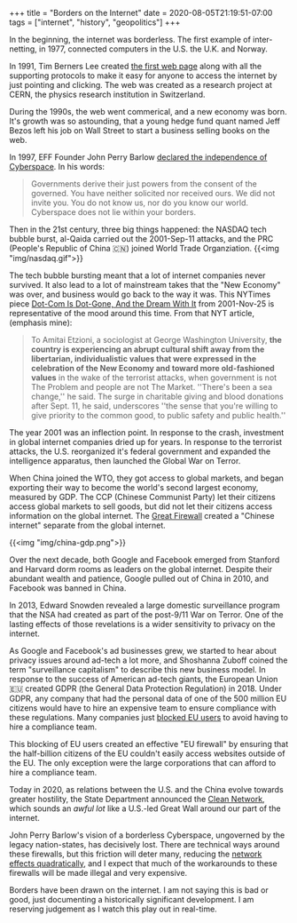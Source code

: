 +++
title = "Borders on the Internet"
date = 2020-08-05T21:19:51-07:00
tags = ["internet", "history", "geopolitics"]
+++

In the beginning, the internet was borderless. The first example of inter-netting, in 1977, connected computers in the U.S. the U.K. and Norway.

In 1991, Tim Berners Lee created [the first web page](http://info.cern.ch/hypertext/WWW/TheProject.html) along with all the supporting protocols to make it easy for anyone to access the internet by just pointing and clicking. The web was created as a research project at CERN, the physics research institution in Switzerland.

During the 1990s, the web went commerical, and a new economy was born. It's growth was so astounding, that a young hedge fund quant named Jeff Bezos left his job on Wall Street to start a business selling books on the web.

In 1997, EFF Founder John Perry Barlow [declared the independence of Cyberspace](https://www.eff.org/cyberspace-independence).
In his words:

> Governments derive their just powers from the consent of the governed. You have neither solicited nor received ours. We did not invite you. You do not know us, nor do you know our world. Cyberspace does not lie within your borders.

Then in the 21st century, three big things happened: the NASDAQ tech bubble burst, al-Qaida carried out the 2001-Sep-11 attacks, and the PRC (People's Republic of China 🇨🇳) joined World Trade Organziation.
{{<img "img/nasdaq.gif">}}

The tech bubble bursting meant that a lot of internet companies never survived. It also lead to a lot of mainstream takes that the "New Economy" was over, and business would go back to the way it was. This NYTimes piece [Dot-Com Is Dot-Gone, And the Dream With It](https://www.nytimes.com/2001/11/25/style/dot-com-is-dot-gone-and-the-dream-with-it.html) from 2001-Nov-25 is representative of the mood around this time.
From that NYT article, (emphasis mine):

> To Amitai Etzioni, a sociologist at George Washington University, **the country is experiencing an abrupt cultural shift away from the libertarian, individualistic values that were expressed in the celebration of the New Economy and toward more old-fashioned values** in the wake of the terrorist attacks, when government is not The Problem and people are not The Market. ''There's been a sea change,'' he said. The surge in charitable giving and blood donations after Sept. 11, he said, underscores ''the sense that you're willing to give priority to the common good, to public safety and public health.''

The year 2001 was an inflection point. In response to the crash, investment in global internet companies dried up for years. In response to the terrorist attacks, the U.S. reorganized it's federal government and expanded the intelligence apparatus, then launched the Global War on Terror.

When China joined the WTO, they got access to global markets, and began exporting their way to become the world's second largest economy, measured by GDP. The CCP (Chinese Communist Party) let their citizens access global markets to sell goods, but did not let their citizens access information on the global internet. The [Great Firewall](https://en.wikipedia.org/wiki/Great_Firewall) created a "Chinese internet" separate from the global internet.

{{<img "img/china-gdp.png">}}

Over the next decade, both Google and Facebook emerged from Stanford and Harvard dorm rooms as leaders on the global internet. Despite their abundant wealth and patience, Google pulled out of China in 2010, and Facebook was banned in China.

In 2013, Edward Snowden revealed a large domestic surveillance program that the NSA had created as part of the post-9/11 War on Terror. One of the lasting effects of those revelations is a wider sensitivity to privacy on the internet.

As Google and Facebook's ad businesses grew, we started to hear about privacy issues around ad-tech a lot more, and Shoshanna Zuboff coined the term "surveillance capitalism" to describe this new business model. In response to the success of American ad-tech giants, the European Union 🇪🇺 created GDPR (the General Data Protection Regulation) in 2018. Under GDPR, any company that had the personal data of one of the 500 million EU citizens would have to hire an expensive team to ensure compliance with these regulations. Many companies just [blocked EU users](https://www.techdirt.com/articles/20180509/14021739811/companies-respond-to-gdpr-blocking-all-eu-users.shtml) to avoid having to hire a compliance team. 

This blocking of EU users created an effective "EU firewall" by ensuring that the half-billion citizens of the EU couldn't easily access websites outside of the EU. The only exception were the large corporations that can afford to hire a compliance team.

Today in 2020, as relations between the U.S. and the China evolve towards greater hostility, the State Department announced the [Clean Network](https://www.state.gov/announcing-the-expansion-of-the-clean-network-to-safeguard-americas-assets/), which sounds an _awful lot_ like a U.S.-led Great Wall around our part of the internet.

John Perry Barlow's vision of a borderless Cyberspace, ungoverned by the legacy nation-states, has decisively lost. There are technical ways around these firewalls, but this friction will deter many, reducing the [network effects quadratically](https://en.wikipedia.org/wiki/Metcalfe%27s_law), and I expect that much of the workarounds to these firewalls will be made illegal and very expensive.

Borders have been drawn on the internet. I am not saying this is bad or good, just documenting a historically significant development. I am reserving judgement as I watch this play out in real-time.
